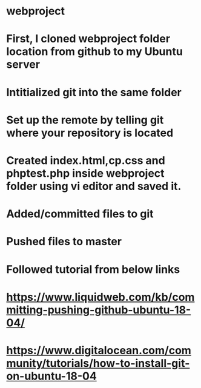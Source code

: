 # webproject
# First, I cloned webproject folder location from github to my Ubuntu server
# Intitialized git into the same folder
# Set up the remote by telling git where your repository is located
# Created index.html,cp.css and phptest.php inside webproject folder using vi editor and saved it.
# Added/committed files to git
# Pushed files to master
# Followed tutorial from below links 
# https://www.liquidweb.com/kb/committing-pushing-github-ubuntu-18-04/
# https://www.digitalocean.com/community/tutorials/how-to-install-git-on-ubuntu-18-04

